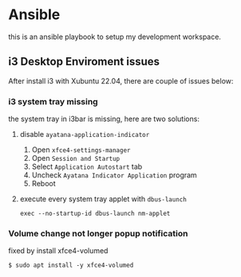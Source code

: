 # Ansible

this is an ansible playbook to setup my development workspace.

## i3 Desktop Enviroment issues

After install i3 with Xubuntu 22.04, there are couple of issues below:

### i3 system tray missing

the system tray in i3bar is missing, here are two solutions:

1. disable `ayatana-application-indicator`

   1. Open `xfce4-settings-manager`
   2. Open `Session and Startup`
   3. Select `Application Autostart` tab
   4. Uncheck `Ayatana Indicator Application` program
   5. Reboot

2. execute every system tray applet with `dbus-launch`

   ```
   exec --no-startup-id dbus-launch nm-applet
   ```

### Volume change not longer popup notification

fixed by install xfce4-volumed

```
$ sudo apt install -y xfce4-volumed
```
